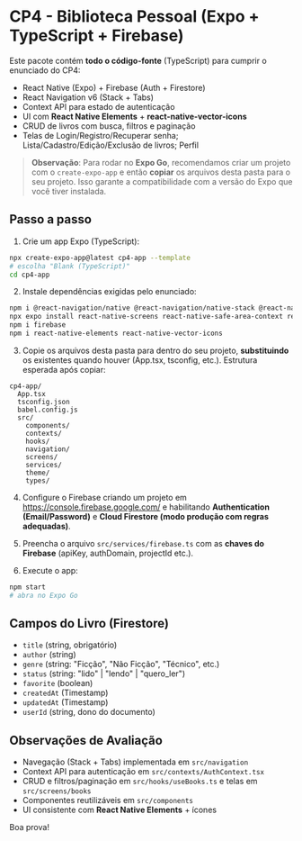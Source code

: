 # CP4 - Biblioteca Pessoal (Expo + TypeScript + Firebase)

Este pacote contém **todo o código-fonte** (TypeScript) para cumprir o enunciado do CP4:
- React Native (Expo) + Firebase (Auth + Firestore)
- React Navigation v6 (Stack + Tabs)
- Context API para estado de autenticação
- UI com **React Native Elements** + **react-native-vector-icons**
- CRUD de livros com busca, filtros e paginação
- Telas de Login/Registro/Recuperar senha; Lista/Cadastro/Edição/Exclusão de livros; Perfil

> **Observação**: Para rodar no **Expo Go**, recomendamos criar um projeto com o `create-expo-app` e então **copiar** os arquivos desta pasta para o seu projeto. Isso garante a compatibilidade com a versão do Expo que você tiver instalada.

## Passo a passo

1. Crie um app Expo (TypeScript):
```bash
npx create-expo-app@latest cp4-app --template
# escolha "Blank (TypeScript)"
cd cp4-app
```

2. Instale dependências exigidas pelo enunciado:
```bash
npm i @react-navigation/native @react-navigation/native-stack @react-navigation/bottom-tabs
npx expo install react-native-screens react-native-safe-area-context react-native-gesture-handler react-native-reanimated
npm i firebase
npm i react-native-elements react-native-vector-icons
```

3. Copie os arquivos desta pasta para dentro do seu projeto, **substituindo** os existentes quando houver (App.tsx, tsconfig, etc.).
Estrutura esperada após copiar:
```
cp4-app/
  App.tsx
  tsconfig.json
  babel.config.js
  src/
    components/
    contexts/
    hooks/
    navigation/
    screens/
    services/
    theme/
    types/
```

4. Configure o Firebase criando um projeto em https://console.firebase.google.com/ e habilitando **Authentication (Email/Password)** e **Cloud Firestore (modo produção com regras adequadas)**.

5. Preencha o arquivo `src/services/firebase.ts` com as **chaves do Firebase** (apiKey, authDomain, projectId etc.).

6. Execute o app:
```bash
npm start
# abra no Expo Go
```

## Campos do Livro (Firestore)
- `title` (string, obrigatório)
- `author` (string)
- `genre` (string: "Ficção", "Não Ficção", "Técnico", etc.)
- `status` (string: "lido" | "lendo" | "quero_ler")
- `favorite` (boolean)
- `createdAt` (Timestamp)
- `updatedAt` (Timestamp)
- `userId` (string, dono do documento)

## Observações de Avaliação
- Navegação (Stack + Tabs) implementada em `src/navigation`
- Context API para autenticação em `src/contexts/AuthContext.tsx`
- CRUD e filtros/paginação em `src/hooks/useBooks.ts` e telas em `src/screens/books`
- Componentes reutilizáveis em `src/components`
- UI consistente com **React Native Elements** + ícones

Boa prova! 
